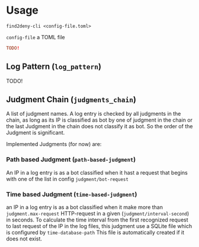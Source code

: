 # Usage


`find2deny-cli <config-file.toml>`

`config-file` a TOML file 

```toml
TODO!
``` 


## Log Pattern (`log_pattern`)

TODO!

## Judgment Chain (`judgments_chain`)

A list of judgment names. A log entry is checked by all judgments in the chain, as long as its IP is classified as 
bot by one of judgment in the chain or the last Judgment in the chain does not classify it as bot. So the order
of the Judgment is significant.

Implemented Judgments (for now) are:

### Path based Judgment (`path-based-judgment`)

An IP in a log entry is as a bot classified when it hast a request that begins
with one of the list in config `judgment/bot-request`

### Time based Judgment (`time-based-judgment`)


an IP in a log entry is as a bot classified when it make more than `judgment.max-request` HTTP-request
in a given (`judgment/interval-second`) in seconds. To calculate the time interval from the first recognized request
to last request of the IP in the log files, this judgment use a SQLite file which is configured by `time-database-path`
This file is automatically created if it does not exist.
